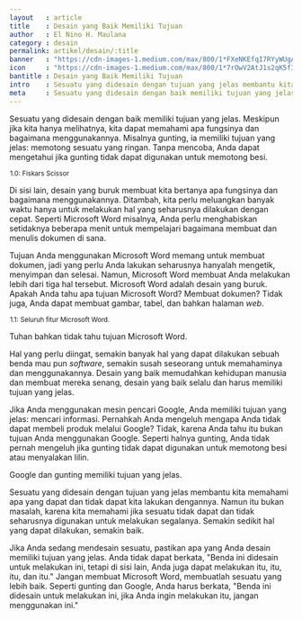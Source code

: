 ```yaml
---
layout   : article
title    : Desain yang Baik Memiliki Tujuan
author   : El Nino H. Maulana
category : desain
permalink: artikel/desain/:title
banner   : "https://cdn-images-1.medium.com/max/800/1*FXeNKEfqI7RYyWUgAwkKfQ.png"
icon     : "https://cdn-images-1.medium.com/max/800/1*7rOwV2AtJ1s2qK5f3F4G_A.png"
bantitle : Desain yang Baik Memiliki Tujuan
intro    : Sesuatu yang didesain dengan tujuan yang jelas membantu kita memahami apa yang dapat dan tidak dapat kita lakukan dengannya.
meta     : Sesuatu yang didesain dengan baik memiliki tujuan yang jelas. Meskipun jika kita hanya melihatnya, kita dapat memahami bagaimana menggunakannya dan apa fungsinya.
---
```


Sesuatu yang didesain dengan baik memiliki tujuan yang jelas. Meskipun jika kita hanya melihatnya, kita dapat memahami apa fungsinya dan bagaimana menggunakannya. Misalnya gunting, ia memiliki tujuan yang jelas: memotong sesuatu yang ringan. Tanpa mencoba, Anda dapat mengetahui jika gunting tidak dapat digunakan untuk memotong besi.

<img src="data:image/png;base64,R0lGODlhAQABAAD/ACwAAAAAAQABAAACADs=" data-src="https://cdn-images-1.medium.com/max/800/1*CHBzs7Wr_nqYVqHVN8g1yg.jpeg" alt="Fiskars Scissor" title="Fiskars Scissor"><small class="site-article__caption"><span class="oldstyle">1.0:</span> Fiskars Scissor</small>

Di sisi lain, desain yang buruk membuat kita bertanya apa fungsinya dan bagaimana menggunakannya. Ditambah, kita perlu meluangkan banyak waktu hanya untuk melakukan hal yang seharusnya dilakukan dengan cepat. Seperti Microsoft Word misalnya, Anda perlu menghabiskan setidaknya beberapa menit untuk mempelajari bagaimana membuat dan menulis dokumen di sana.

Tujuan Anda menggunakan Microsoft Word memang untuk membuat dokumen, jadi yang perlu Anda lakukan seharusnya hanyalah mengetik, menyimpan dan selesai. Namun, Microsoft Word membuat Anda melakukan lebih dari tiga hal tersebut. Microsoft Word adalah desain yang buruk. Apakah Anda tahu apa tujuan Microsoft Word? Membuat dokumen? Tidak juga, Anda dapat membuat gambar, tabel, dan bahkan halaman *web*.

<img src="data:image/png;base64,R0lGODlhAQABAAD/ACwAAAAAAQABAAACADs=" data-src="https://cdn-images-1.medium.com/max/800/1*mzYZBPctgUGG5sNVsrFQBA.jpeg" alt="Seluruh fitur Microsoft Word." title="Seluruh fitur Microsoft Word."><small class="site-article__caption"><span class="oldstyle">1.1:</span> Seluruh fitur Microsoft Word.</small>

Tuhan bahkan tidak tahu tujuan Microsoft Word.

Hal yang perlu diingat, semakin banyak hal yang dapat dilakukan sebuah benda mau pun *software*, semakin susah seseorang untuk memahaminya dan menggunakannya. Desain yang baik memudahkan kehidupan manusia dan membuat mereka senang, desain yang baik selalu dan harus memiliki tujuan yang jelas.

Jika Anda menggunakan mesin pencari Google, Anda memiliki tujuan yang jelas: mencari informasi. Pernahkah Anda mengeluh mengapa Anda tidak dapat membeli produk melalui Google? Tidak, karena Anda tahu itu bukan tujuan Anda menggunakan Google. Seperti halnya gunting, Anda tidak pernah mengeluh jika gunting tidak dapat digunakan untuk memotong besi atau menyalakan lilin.

Google dan gunting memiliki tujuan yang jelas.

Sesuatu yang didesain dengan tujuan yang jelas membantu kita memahami apa yang dapat dan tidak dapat kita lakukan dengannya. Namun itu bukan masalah, karena kita memahami jika sesuatu tidak dapat dan tidak seharusnya digunakan untuk melakukan segalanya. Semakin sedikit hal yang dapat dilakukan, semakin baik.

Jika Anda sedang mendesain sesuatu, pastikan apa yang Anda desain memiliki tujuan yang jelas. Anda tidak dapat berkata, "Benda ini didesain untuk melakukan ini, tetapi di sisi lain, Anda juga dapat melakukan itu, itu, itu, dan itu." Jangan membuat Microsoft Word, membuatlah sesuatu yang lebih baik. Seperti gunting dan Google, Anda harus berkata, "Benda ini didesain untuk melakukan ini, jika Anda ingin melakukan itu, jangan menggunakan ini."
